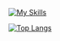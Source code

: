 [![My Skills](https://skillicons.dev/icons?i=js,ts,svelte,vue,graphql,html,css,sass)](https://skillicons.dev)

[![Top Langs](https://github-readme-stats.vercel.app/api/top-langs/?username=jardulino&layout=donut-vertical)](https://github.com/anuraghazra/github-readme-stats)
<!--
**jardulino/jardulino** is a ✨ _special_ ✨ repository because its `README.md` (this file) appears on your GitHub profile.

Here are some ideas to get you started:

- 🔭 I’m currently working on ...
- 🌱 I’m currently learning ...
- 👯 I’m looking to collaborate on ...
- 🤔 I’m looking for help with ...
- 💬 Ask me about ...
- 📫 How to reach me: ...
- 😄 Pronouns: ...
- ⚡ Fun fact: ...
-->
